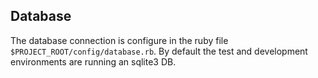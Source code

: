 ## Database
The database connection is configure in the ruby file `$PROJECT_ROOT/config/database.rb`. By default the test and development environments are running an sqlite3 DB.
